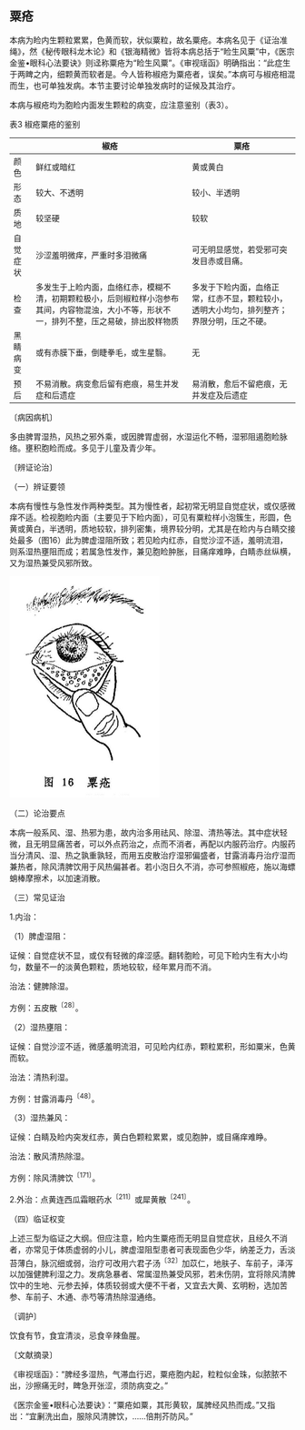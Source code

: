 ## 粟疮 

本病为睑内生颗粒累累，色黄而软，状似粟粒，故名粟疮。本病名见于《证治准绳》，然《秘传眼科龙木论》和《银海精微》皆将本病总括于“睑生风粟”中，《医宗金鉴•眼科心法要诀》则迳称粟疮为“睑生风粟”。《审视瑶函》明确指出：“此症生于两睥之内，细颗黄而软者是。今人皆称椒疮为粟疮者，误矣。”本病可与椒疮相混而生，也可单独发病。本节主要讨论单独发病时的证候及其治疗。

本病与椒疮均为胞睑内面发生颗粒的病变，应注意鉴别（表3）。

表3 椒疮粟疮的鉴别

|            | 椒疮                                                         | 粟疮                                                         |
| ---------- | ------------------------------------------------------------ | ------------------------------------------------------------ |
| 颜色       | 鲜红或暗红                                                   | 黄或黄白                                                     |
| 形态       | 较大、不透明                                                 | 较小、半透明                                                 |
| 质地       | 较坚硬                                                       | 较软                                                         |
| 自觉症状   | 沙涩羞明微痒，严重时多泪微痛                                 | 可无明显感觉，若受邪可突发目赤或目痛。                       |
| 检查       | 多发生于上睑内面，血络红赤，模糊不清，初期颗粒极小，后则椒粒样小泡参布其间，内容物混浊，大小不等，形状不一，排列不整，压之易破，排出胶样物质 | 多发于下睑内面，血络正常，红赤不显，颗粒较小，透明大小均匀，排列整齐；界限分明，压之不硬。 |
| 黑睛  病变 | 或有赤膜下垂，倒睫拳毛，或生星翳。                           | 无                                                           |
| 预后       | 不易消散。病变愈后留有疤痕，易生并发症和后遗症               | 易消散，愈后不留疤痕，无并发症及后遗症                       |

〔病因病机〕

多由脾胃湿热，风热之邪外乘，或因脾胃虚弱，水湿运化不畅，湿邪阻遏胞睑脉络。壅积胞睑而成。多见于儿童及青少年。

〔辨证论治〕

（一）辨证要领

本病有慢性与急性发作两种类型。其为慢性者，起初常无明显自觉症状，或仅感微痒不适。检视胞睑内面（主要见于下睑内面），可见有粟粒样小泡簇生，形圆，色黄或黄白，半透明，质地较软，排列密集，境界较分明，尤其是在睑内与白睛交接处最多（图16）此为脾虚湿阻所致；若见睑内红赤，自觉沙涩不适，羞明流泪，则系湿热壅阻而成；若属急性发作，兼见胞睑肿胀，目痛痒难睁，白睛赤丝纵横，又为湿热兼受风邪所致。

<img src="img\16.jpg" style="zoom:50%;" />

（二）论治要点

本病一般系风、湿、热邪为患，故内治多用祛风、除湿、清热等法。其中症状轻微，且无明显痛苦者，可以外点药治之，点而不消者，再配以内服药治疗。内服药当分清风、湿、热之孰重孰轻，而用五皮散治疗湿邪偏盛者，甘露消毒丹治疗湿而兼热者，除风清脾饮用于风热偏甚者。若小泡日久不消，亦可参照椒疮，施以海螵蛸棒摩擦术，以加速消散。

（三）常见证治

1.内治：

（1）脾虚湿阻：

证候：自觉症状不显，或仅有轻微的痒涩感。翻转胞睑，可见下睑内生有大小均匀，数量不一的淡黄色颗粒，质地较软，经年累月而不消。

治法：健脾除湿。

方例：五皮散<sup>〔28〕</sup>。

（2）湿热壅阻：

证候：自觉沙涩不适，微感羞明流泪，可见睑内红赤，颗粒累积，形如粟米，色黄而软。

治法：清热利湿。

方例：甘露消毒丹<sup>〔48〕</sup>。

（3）湿热兼风：

证候：白睛及睑内突发红赤，黄白色颗粒累累，或见胞肿，或目痛痒难睁。

治法：散风清热除湿。

方例：除风清脾饮<sup>〔171〕</sup>。

2.外治：点黄连西瓜霜眼药水<sup>〔211〕</sup>或犀黄散<sup>〔241〕</sup>。

（四）临证权变

上述三型为临证之大纲。但应注意，睑内生粟疮而无明显自觉症状，且经久不消者，亦常见于体质虚弱的小儿，脾虚湿阻型患者可表现面色少华，纳差乏力，舌淡苔薄白，脉沉细或弱，治疗可改用六君子汤<sup>〔32〕</sup>加苡仁，地肤子、车前子，泽泻以加强健脾利湿之力。发病急暴者、常属湿热兼受风邪，若未伤阴，宜将除风清脾饮中的生地、元参去掉，体质较弱或大便不干者，又宜去大黄、玄明粉，选加苦参、车前子、木通、赤芍等清热除湿通络。

〔调护〕

饮食有节，食宜清淡，忌食辛辣鱼腥。

〔文献摘录〕

《审视瑶函》：“脾经多湿热，气滞血行迟，粟疮胞内起，粒粒似金珠，似脓脓不出，沙擦痛无时，睥急开张涩，须防病变之。”

《医宗金鉴•眼科心法要诀》：“粟疮如粟，其形黄软，属脾经风热而成。”又指岀：“宜劆洗出血，服除风清脾饮，……倍荆芥防风。”
